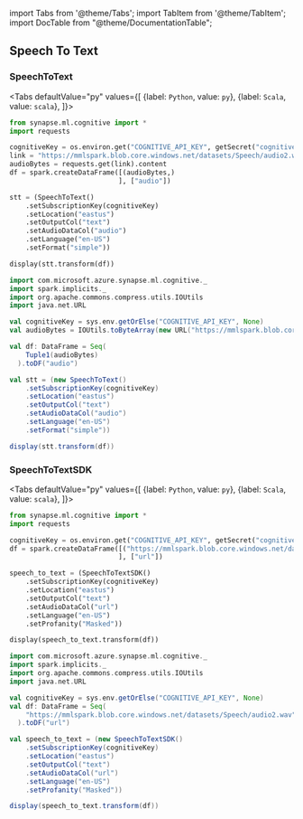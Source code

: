 import Tabs from '@theme/Tabs';
import TabItem from '@theme/TabItem';
import DocTable from "@theme/DocumentationTable";

<!-- 
```python
import pyspark
import os
import json
from IPython.display import display
from pyspark.sql.functions import col, collect_list, lit, sort_array, struct

spark = (pyspark.sql.SparkSession.builder.appName("MyApp")
        .config("spark.jars.packages", "com.microsoft.azure:synapseml:0.9.1")
        .config("spark.jars.repositories", "https://mmlspark.azureedge.net/maven")
        .getOrCreate())

def getSecret(secretName):
        get_secret_cmd = 'az keyvault secret show --vault-name mmlspark-build-keys --name {}'.format(secretName)
        value = json.loads(os.popen(get_secret_cmd).read())["value"]
        return value

import synapse.ml
``` 
-->

## Speech To Text

### SpeechToText

<Tabs
defaultValue="py"
values={[
{label: `Python`, value: `py`},
{label: `Scala`, value: `scala`},
]}>
<TabItem value="py">

<!--pytest-codeblocks:cont-->

```python
from synapse.ml.cognitive import *
import requests

cognitiveKey = os.environ.get("COGNITIVE_API_KEY", getSecret("cognitive-api-key"))
link = "https://mmlspark.blob.core.windows.net/datasets/Speech/audio2.wav"
audioBytes = requests.get(link).content
df = spark.createDataFrame([(audioBytes,)
                           ], ["audio"])

stt = (SpeechToText()
    .setSubscriptionKey(cognitiveKey)
    .setLocation("eastus")
    .setOutputCol("text")
    .setAudioDataCol("audio")
    .setLanguage("en-US")
    .setFormat("simple"))

display(stt.transform(df))
```

</TabItem>
<TabItem value="scala">

```scala
import com.microsoft.azure.synapse.ml.cognitive._
import spark.implicits._
import org.apache.commons.compress.utils.IOUtils
import java.net.URL

val cognitiveKey = sys.env.getOrElse("COGNITIVE_API_KEY", None)
val audioBytes = IOUtils.toByteArray(new URL("https://mmlspark.blob.core.windows.net/datasets/Speech/test1.wav").openStream())

val df: DataFrame = Seq(
    Tuple1(audioBytes)
  ).toDF("audio")

val stt = (new SpeechToText()
    .setSubscriptionKey(cognitiveKey)
    .setLocation("eastus")
    .setOutputCol("text")
    .setAudioDataCol("audio")
    .setLanguage("en-US")
    .setFormat("simple"))

display(stt.transform(df))
```

</TabItem>
</Tabs>

<DocTable className="SpeechToText"
py="synapse.ml.cognitive.html#module-synapse.ml.cognitive.SpeechToText"
scala="com/microsoft/azure/synapse/ml/cognitive/SpeechToText.html"
sourceLink="https://github.com/microsoft/SynapseML/blob/master/cognitive/src/main/com/microsoft/azure/synapse/ml/cognitive/SpeechToText.scala" />


### SpeechToTextSDK

<Tabs
defaultValue="py"
values={[
{label: `Python`, value: `py`},
{label: `Scala`, value: `scala`},
]}>
<TabItem value="py">

<!--pytest-codeblocks:cont-->

```python
from synapse.ml.cognitive import *
import requests

cognitiveKey = os.environ.get("COGNITIVE_API_KEY", getSecret("cognitive-api-key"))
df = spark.createDataFrame([("https://mmlspark.blob.core.windows.net/datasets/Speech/audio2.wav",)
                           ], ["url"])

speech_to_text = (SpeechToTextSDK()
    .setSubscriptionKey(cognitiveKey)
    .setLocation("eastus")
    .setOutputCol("text")
    .setAudioDataCol("url")
    .setLanguage("en-US")
    .setProfanity("Masked"))

display(speech_to_text.transform(df))
```

</TabItem>
<TabItem value="scala">

```scala
import com.microsoft.azure.synapse.ml.cognitive._
import spark.implicits._
import org.apache.commons.compress.utils.IOUtils
import java.net.URL

val cognitiveKey = sys.env.getOrElse("COGNITIVE_API_KEY", None)
val df: DataFrame = Seq(
    "https://mmlspark.blob.core.windows.net/datasets/Speech/audio2.wav"
  ).toDF("url")

val speech_to_text = (new SpeechToTextSDK()
    .setSubscriptionKey(cognitiveKey)
    .setLocation("eastus")
    .setOutputCol("text")
    .setAudioDataCol("url")
    .setLanguage("en-US")
    .setProfanity("Masked"))

display(speech_to_text.transform(df))
```

</TabItem>
</Tabs>

<DocTable className="SpeechToTextSDK"
py="synapse.ml.cognitive.html#module-synapse.ml.cognitive.SpeechToTextSDK"
scala="com/microsoft/azure/synapse/ml/cognitive/SpeechToTextSDK.html"
sourceLink="https://github.com/microsoft/SynapseML/blob/master/cognitive/src/main/com/microsoft/azure/synapse/ml/cognitive/SpeechToTextSDK.scala" />

